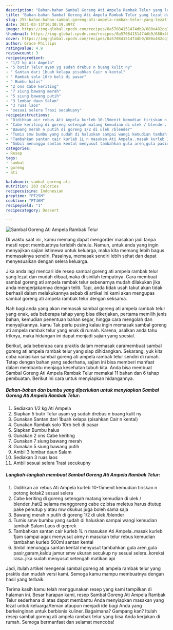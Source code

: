 ```yaml
---
description: "Bahan-bahan Sambal Goreng Ati Ampela Rambak Telur yang lezat dan Mudah Dibuat"
title: "Bahan-bahan Sambal Goreng Ati Ampela Rambak Telur yang lezat dan Mudah Dibuat"
slug: 255-bahan-bahan-sambal-goreng-ati-ampela-rambak-telur-yang-lezat-dan-mudah-dibuat
date: 2021-03-13T16:30:19.497Z
image: https://img-global.cpcdn.com/recipes/0a57084151474db9/680x482cq70/sambal-goreng-ati-ampela-rambak-telur-foto-resep-utama.jpg
thumbnail: https://img-global.cpcdn.com/recipes/0a57084151474db9/680x482cq70/sambal-goreng-ati-ampela-rambak-telur-foto-resep-utama.jpg
cover: https://img-global.cpcdn.com/recipes/0a57084151474db9/680x482cq70/sambal-goreng-ati-ampela-rambak-telur-foto-resep-utama.jpg
author: Grace Phillips
ratingvalue: 4.9
reviewcount: 3
recipeingredient:
- "1/2 kg Ati Ampela"
- "5 butir Telur ayam yg sudah drebus n buang kulit ny"
- " Santan dari 1buah kelapa pisahkan Cair n kental"
- " Rambak solo 10rb beli di pasar"
- " Bumbu halus"
- "2 ons Cabe keriting"
- "7 siung bawang merah"
- "5 siung bawang putih"
- "3 lembar daun Salam"
- "3 ruas laos"
- "sesuai selera Trasi secukupny"
recipeinstructions:
- "Didihkan air rebus Ati Ampela kurleb 10-15menit kemudian tiriskan n potong kotak2 sesuai selera"
- "Cabe keriting di goreng setengah matang kemudian di ulek / blender..hati2 selama menggoreng cabe cz bisa meletus harus dtutup pake penutup y atau mw dkukus juga boleh sama saja"
- "Bawang merah n putih di goreng 1/2 di ulek /blender"
- "Tumis smw bumbu yang sudah di haluskan sampai wangi kemudian tambah Salam Laos di geprek"
- "Tambahkan santan cair kurleb 1L n masukan Ati Ampela..masak kurleb 1jam sampai agak menyusut airny n masukan telur rebus kemudian tambahan kurleb 500ml santan kental"
- "Smbil menunggu santan kental menyusut tambahkan gula aren,gula pasir,garam,kaldu jamur smw ukuran secukup ny sesuai selera..koreksi rasa..jika sudah menyusut setengah matikan api"
categories:
- Resep
tags:
- sambal
- goreng
- ati

katakunci: sambal goreng ati 
nutrition: 263 calories
recipecuisine: Indonesian
preptime: "PT25M"
cooktime: "PT46M"
recipeyield: "1"
recipecategory: Dessert

---
```



![Sambal Goreng Ati Ampela Rambak Telur](https://img-global.cpcdn.com/recipes/0a57084151474db9/680x482cq70/sambal-goreng-ati-ampela-rambak-telur-foto-resep-utama.jpg)

Di waktu  saat ini , kamu memang dapat mengorder masakan jadi tanpa mesti repot membuatnya terlebih dahulu. Namun, untuk anda yang ingin menyajikan sajian istimewa untuk keluarga, maka kita memang lebih bagus memasaknya sendiri. Pasalnya, memasak sendiri lebih sehat dan dapat menyesuaikan dengan selera keluarga.

Jika anda lagi mencari ide resep sambal goreng ati ampela rambak telur yang lezat dan mudah dibuat,maka di sinilah tempatnya. Cara membuat sambal goreng ati ampela rambak telur  sebenarnya mudah dilakukan jika anda mengerjakannya dengan teliti. Tapi, anda tidak usah takut akan tidak berhasil dalam melakukannya 
sebab di artikel ini kami akan mengupas sambal goreng ati ampela rambak telur dengan seksama.  



Nah bagi anda yang akan memasak sambal goreng ati ampela rambak telur yang enak, ada beberapa tahap yang bisa dikerjakan, pertama memilih jenis bahan, kemudian penentuan bahan segar, hingga cara mengolah dan menyajikannya. kamu Tak perlu pusing kalau ingin memasak sambal goreng ati ampela rambak telur yang enak di rumah. Karena, asalkan anda  tahu triknya, maka hidangan ini dapat menjadi sajian yang spesial.

Berikut, ada beberapa cara praktis  dalam memasak caramembuat sambal goreng ati ampela rambak telur yang siap dihidangkan. Sekarang, yuk kita coba variasikan sambal goreng ati ampela rambak telur sendiri di rumah. Tetap dengan bahan yang sederhana, sajian ini bisa memberi manfaat dalam membantu menjaga kesehatan tubuh kita. Anda bisa membuat Sambal Goreng Ati Ampela Rambak Telur memakai 11 bahan dan 6 tahap pembuatan. Berikut ini cara untuk menyiapkan hidangannya.

<!--inarticleads1-->

##### Bahan-bahan dan bumbu yang diperlukan untuk menyiapkan Sambal Goreng Ati Ampela Rambak Telur:

1. Sediakan 1/2 kg Ati Ampela
1. Siapkan 5 butir Telur ayam yg sudah drebus n buang kulit ny
1. Gunakan  Santan dari 1buah kelapa (pisahkan Cair n kental)
1. Gunakan  Rambak solo 10rb beli di pasar
1. Siapkan  Bumbu halus
1. Gunakan 2 ons Cabe keriting
1. Gunakan 7 siung bawang merah
1. Gunakan 5 siung bawang putih
1. Ambil 3 lembar daun Salam
1. Sediakan 3 ruas laos
1. Ambil sesuai selera Trasi secukupny




<!--inarticleads2-->

##### Langkah-langkah membuat Sambal Goreng Ati Ampela Rambak Telur:

1. Didihkan air rebus Ati Ampela kurleb 10-15menit kemudian tiriskan n potong kotak2 sesuai selera
1. Cabe keriting di goreng setengah matang kemudian di ulek / blender..hati2 selama menggoreng cabe cz bisa meletus harus dtutup pake penutup y atau mw dkukus juga boleh sama saja
1. Bawang merah n putih di goreng 1/2 di ulek /blender
1. Tumis smw bumbu yang sudah di haluskan sampai wangi kemudian tambah Salam Laos di geprek
1. Tambahkan santan cair kurleb 1L n masukan Ati Ampela..masak kurleb 1jam sampai agak menyusut airny n masukan telur rebus kemudian tambahan kurleb 500ml santan kental
1. Smbil menunggu santan kental menyusut tambahkan gula aren,gula pasir,garam,kaldu jamur smw ukuran secukup ny sesuai selera..koreksi rasa..jika sudah menyusut setengah matikan api




Jadi, itulah artikel mengenai  sambal goreng ati ampela rambak telur  yang praktis dan mudah versi kami. Semoga kamu mampu membuatnya dengan hasil yang terbaik. 

Terima kasih kamu telah menggunakan resep yang kami tampilkan di halaman ini. Besar harapan kami, resep  Sambal Goreng Ati Ampela Rambak Telur sederhana di atas dapat membantu Anda menyiapkan masakan yang lezat untuk keluarga/teman ataupun menjadi ide bagi Anda yang berkeinginan untuk berbisnis kuliner. Bagaimana? Gampang kan? Itulah resep sambal goreng ati ampela rambak telur yang bisa Anda kerjakan di rumah. Semoga bermanfaat dan selamat mencoba!

